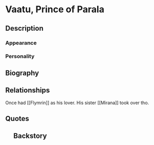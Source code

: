 # Vaatu, Prince of Parala
## Description

### Appearance
### Personality
## Biography
## Relationships
Once had [[Flymrin]] as his lover. His sister [[Mirana]] took over tho.
## Quotes

## $\quad$Backstory